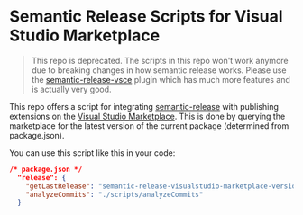 # Semantic Release Scripts for Visual Studio Marketplace

> This repo is deprecated. The scripts in this repo won't work anymore due to breaking changes in how semantic release works. Please use the [semantic-release-vsce](http://npmjs.com/package/semantic-release-vsce) plugin which has much more features and is actually very good.

This repo offers a script for integrating [semantic-release](https://github.com/semantic-release/semantic-release) with publishing extensions on the [Visual Studio Marketplace](https://marketplace.visualstudio.com). This is done by querying the marketplace for the latest version of the current package (determined from package.json).

You can use this script like this in your code:

```json
/* package.json */
  "release": {
    "getLastRelease": "semantic-release-visualstudio-marketplace-version",
    "analyzeCommits": "./scripts/analyzeCommits"
  }
```
